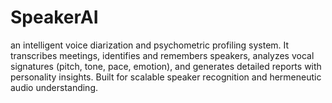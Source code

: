# SpeakerAI
an intelligent voice diarization and psychometric profiling system. It transcribes meetings, identifies and remembers speakers, analyzes vocal signatures (pitch, tone, pace, emotion), and generates detailed reports with personality insights. Built for scalable speaker recognition and hermeneutic audio understanding.
